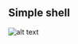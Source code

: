 ## Simple shell
![alt text](https://encrypted-tbn0.gstatic.com/images?q=tbn:ANd9GcSwPXjlbmFgOVcZ-9aMbq44Ly07QIT15zytaA&usqp=CAU)
